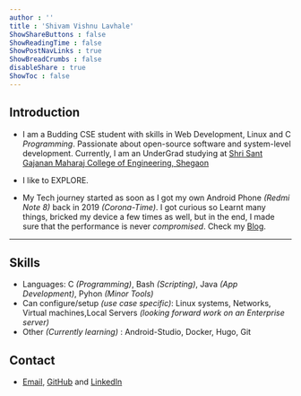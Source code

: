 ```yaml
---
author : ''
title : 'Shivam Vishnu Lavhale'
ShowShareButtons : false
ShowReadingTime : false
ShowPostNavLinks : true
ShowBreadCrumbs : false
disableShare : true
ShowToc : false
---
```

Introduction
---
- I am a Budding CSE student with skills in Web Development, Linux and C *Programming*. Passionate about open-source software and system-level development.
Currently, I am an UnderGrad studying at [Shri Sant Gajanan Maharaj College of Engineering, Shegaon](https://ssgmce.ac.in)

- I like to EXPLORE.

- My Tech journey started as soon as I got my own Android Phone *(Redmi Note 8)* back in 2019 *(Corona-Time)*. I got curious so Learnt many things, bricked my device a few times as well, but in the end, I made sure that the performance is never *compromised*. Check my [Blog](/blog/blog1).

---
Skills
---
- Languages: C *(Programming)*, Bash *(Scripting)*, Java *(App Development)*, Pyhon *(Minor Tools)*
- Can configure/setup *(use case specific)*: Linux systems, Networks, Virtual machines,Local Servers *(looking forward work on an Enterprise server)*
- Other *(Currently learning)* : Android-Studio, Docker, Hugo, Git

Contact
---
- [Email](mailto:shivamlavhalepatil@gmail.com), [GitHub](https://github.com/shivjeet1) and
[LinkedIn](https://www.linkedin.com/in/shivam-lavhale)
